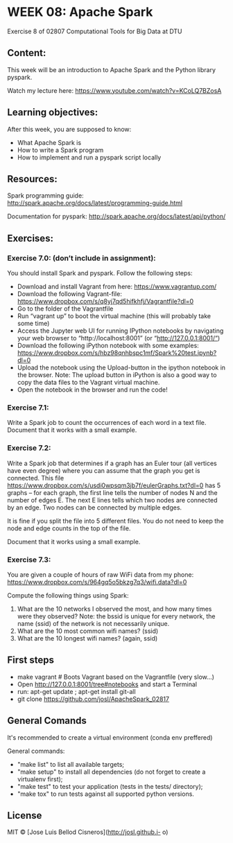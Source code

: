 # WEEK 08: Apache Spark

Exercise 8 of 02807 Computational Tools for Big Data at DTU

## Content:

This week will be an introduction to Apache Spark and the Python library pyspark.

Watch my lecture here: https://www.youtube.com/watch?v=KCoLQ7BZosA

## Learning objectives:

After this week, you are supposed to know:

- What Apache Spark is
- How to write a Spark program
- How to implement and run a pyspark script locally

## Resources:

Spark programming guide: http://spark.apache.org/docs/latest/programming-guide.html

Documentation for pyspark: http://spark.apache.org/docs/latest/api/python/


## Exercises:

### Exercise 7.0: (don’t include in assignment):

You should install Spark and pyspark. Follow the following steps:

- Download and install Vagrant from here: https://www.vagrantup.com/
- Download the following Vagrant-file: https://www.dropbox.com/s/q8yj7qd5hifkhfj/Vagrantfile?dl=0
- Go to the folder of the Vagrantfile
- Run “vagrant up” to boot the virtual machine (this will probably take some time)
- Access the Jupyter web UI for running IPython notebooks by navigating your web browser to “http://localhost:8001” (or “http://127.0.0.1:8001/“)
- Download the following iPython notebook with some examples: https://www.dropbox.com/s/hbz98qnhbspc1mf/Spark%20test.ipynb?dl=0
- Upload the notebook using the Upload-button in the ipython notebook in the browser. Note: The upload button in iPython is also a good way to copy the data files to the Vagrant virtual machine.
- Open the notebook in the browser and run the code!


### Exercise 7.1:

Write a Spark job to count the occurrences of each word in a text file. Document that it works with a small example.

### Exercise 7.2:

Write a Spark job that determines if a graph has an Euler tour (all vertices have even degree) where you can assume that the graph you get is connected. This file https://www.dropbox.com/s/usdi0wpsqm3jb7f/eulerGraphs.txt?dl=0 has 5 graphs – for each graph, the first line tells the number of nodes N and the number of edges E. The next E lines tells which two nodes are connected by an edge. Two nodes can be connected by multiple edges.

It is fine if you split the file into 5 different files. You do not need to keep the node and edge counts in the top of the file.

Document that it works using a small example.
### Exercise 7.3:

You are given a couple of hours of raw WiFi data from my phone: https://www.dropbox.com/s/964gq5o5bkzg7q3/wifi.data?dl=0

Compute the following things using Spark:

1. What are the 10 networks I observed the most, and how many times were they observed? Note: the bssid is unique for every network, the name (ssid) of the network is not necessarily unique.
2. What are the 10 most common wifi names? (ssid)
3. What are the 10 longest wifi names? (again, ssid)

## First steps

- make vagrant # Boots Vagrant based on the Vagrantfile (very slow...)
- Open http://127.0.0.1:8001/tree#notebooks and start a Terminal
- run: apt-get update ; apt-get install git-all
- git clone https://github.com/josl/ApacheSpark_02817

## General Comands

It's recommended to create a virtual environment (conda env preffered)

General commands:
* "make list" to list all available targets;
* "make setup" to install all dependencies (do not forget to create a virtualenv first);
* "make test" to test your application (tests in the tests/ directory);
* "make tox" to run tests against all supported python versions.


## License
MIT © [Jose Luis Bellod Cisneros](http://josl.github.i- o)
